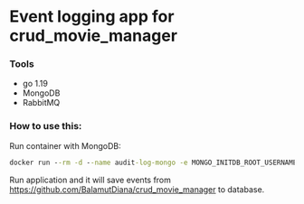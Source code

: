# Event logging app for crud_movie_manager
 ### Tools
 - go 1.19
 - MongoDB
 - RabbitMQ

 ### How to use this:
 Run container with MongoDB:
 ```cmd
 docker run --rm -d --name audit-log-mongo -e MONGO_INITDB_ROOT_USERNAME=admin -e MONGO_INITDB_ROOT_PASSWORD=qwerty -p 27017:27017 mongo:latest
 ```
 Run application and it will save events from https://github.com/BalamutDiana/crud_movie_manager to database.
 
